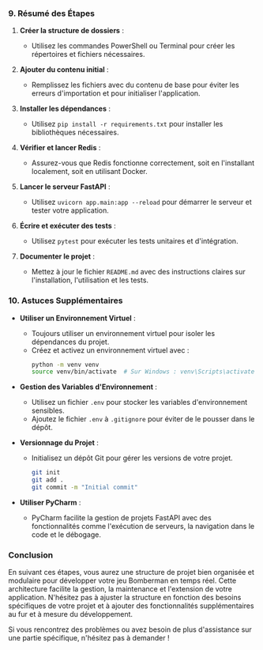 
### 9. Résumé des Étapes

1. **Créer la structure de dossiers** :
   - Utilisez les commandes PowerShell ou Terminal pour créer les répertoires et fichiers nécessaires.

2. **Ajouter du contenu initial** :
   - Remplissez les fichiers avec du contenu de base pour éviter les erreurs d'importation et pour initialiser l'application.

3. **Installer les dépendances** :
   - Utilisez `pip install -r requirements.txt` pour installer les bibliothèques nécessaires.

4. **Vérifier et lancer Redis** :
   - Assurez-vous que Redis fonctionne correctement, soit en l'installant localement, soit en utilisant Docker.

5. **Lancer le serveur FastAPI** :
   - Utilisez `uvicorn app.main:app --reload` pour démarrer le serveur et tester votre application.

6. **Écrire et exécuter des tests** :
   - Utilisez `pytest` pour exécuter les tests unitaires et d'intégration.

7. **Documenter le projet** :
   - Mettez à jour le fichier `README.md` avec des instructions claires sur l'installation, l'utilisation et les tests.

### 10. Astuces Supplémentaires

- **Utiliser un Environnement Virtuel** :
  - Toujours utiliser un environnement virtuel pour isoler les dépendances du projet.
  - Créez et activez un environnement virtuel avec :
    ```bash
    python -m venv venv
    source venv/bin/activate  # Sur Windows : venv\Scripts\activate
    ```

- **Gestion des Variables d'Environnement** :
  - Utilisez un fichier `.env` pour stocker les variables d'environnement sensibles.
  - Ajoutez le fichier `.env` à `.gitignore` pour éviter de le pousser dans le dépôt.

- **Versionnage du Projet** :
  - Initialisez un dépôt Git pour gérer les versions de votre projet.
    ```bash
    git init
    git add .
    git commit -m "Initial commit"
    ```

- **Utiliser PyCharm** :
  - PyCharm facilite la gestion de projets FastAPI avec des fonctionnalités comme l'exécution de serveurs, la navigation dans le code et le débogage.

### Conclusion

En suivant ces étapes, vous aurez une structure de projet bien organisée et modulaire pour développer votre jeu Bomberman en temps réel. Cette architecture facilite la gestion, la maintenance et l'extension de votre application. N'hésitez pas à ajuster la structure en fonction des besoins spécifiques de votre projet et à ajouter des fonctionnalités supplémentaires au fur et à mesure du développement.

Si vous rencontrez des problèmes ou avez besoin de plus d'assistance sur une partie spécifique, n'hésitez pas à demander !
